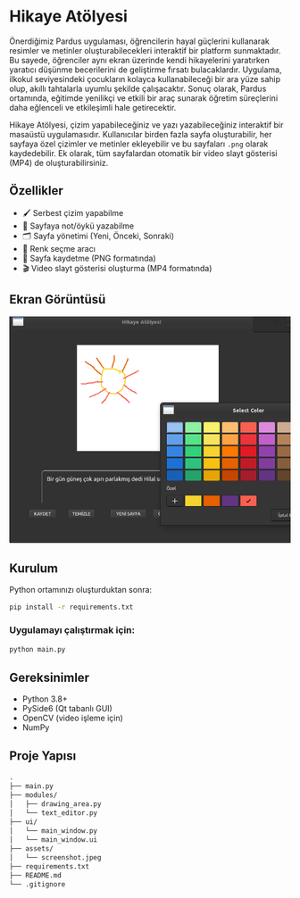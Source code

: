 # Hikaye Atölyesi
Önerdiğimiz Pardus uygulaması, öğrencilerin hayal güçlerini kullanarak resimler ve metinler oluşturabilecekleri interaktif bir platform sunmaktadır. Bu sayede, öğrenciler aynı ekran üzerinde kendi hikayelerini yaratırken yaratıcı düşünme becerilerini de geliştirme fırsatı bulacaklardır. Uygulama, ilkokul seviyesindeki çocukların kolayca kullanabileceği bir ara yüze sahip olup, akıllı tahtalarla uyumlu şekilde çalışacaktır. Sonuç olarak, Pardus ortamında, eğitimde yenilikçi ve etkili bir araç sunarak öğretim süreçlerini daha eğlenceli ve etkileşimli hale getirecektir.

Hikaye Atölyesi, çizim yapabileceğiniz ve yazı yazabileceğiniz interaktif bir masaüstü uygulamasıdır. Kullanıcılar birden fazla sayfa oluşturabilir, her sayfaya özel çizimler ve metinler ekleyebilir ve bu sayfaları `.png` olarak kaydedebilir. Ek olarak, tüm sayfalardan otomatik bir video slayt gösterisi (MP4) de oluşturabilirsiniz.

## Özellikler

- 🖌️ Serbest çizim yapabilme
- 📝 Sayfaya not/öykü yazabilme
- 🗂️ Sayfa yönetimi (Yeni, Önceki, Sonraki)
- 🎨 Renk seçme aracı
- 💾 Sayfa kaydetme (PNG formatında)
- 🎬 Video slayt gösterisi oluşturma (MP4 formatında)

## Ekran Görüntüsü

![Hikaye Atölyesi Ekran Görüntüsü](assets/ekrangorntusu.png)

## Kurulum

Python ortamınızı oluşturduktan sonra:

```bash
pip install -r requirements.txt
```

### Uygulamayı çalıştırmak için:

```bash
python main.py
```

## Gereksinimler

- Python 3.8+
- PySide6 (Qt tabanlı GUI)
- OpenCV (video işleme için)
- NumPy

## Proje Yapısı

```
.
├── main.py
├── modules/
│   ├── drawing_area.py
│   └── text_editor.py
├── ui/
│   └── main_window.py
│   └── main_window.ui
├── assets/
│   └── screenshot.jpeg
├── requirements.txt
├── README.md
└── .gitignore
```
